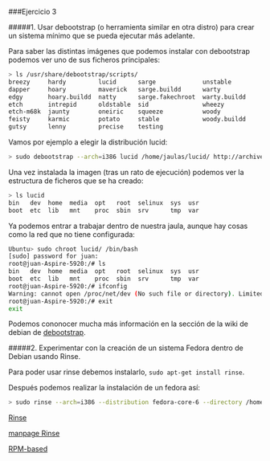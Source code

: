 ###Ejercicio 3

#####1. Usar debootstrap (o herramienta similar en otra distro) para crear un sistema mínimo que se pueda ejecutar más adelante.

Para saber las distintas imágenes que podemos instalar con debootstrap podemos ver uno de sus ficheros principales:

~~~bash
> ls /usr/share/debootstrap/scripts/
breezy     hardy         lucid      sarge             unstable
dapper     hoary         maverick   sarge.buildd      warty
edgy       hoary.buildd  natty      sarge.fakechroot  warty.buildd
etch       intrepid      oldstable  sid               wheezy
etch-m68k  jaunty        oneiric    squeeze           woody
feisty     karmic        potato     stable            woody.buildd
gutsy      lenny         precise    testing
~~~

Vamos por ejemplo a elegir la distribución lucid:

~~~bash
> sudo debootstrap --arch=i386 lucid /home/jaulas/lucid/ http://archive.ubuntu.com/ubuntu
~~~

Una vez instalada la imagen (tras un rato de ejecución) podemos ver la estructura de ficheros que se ha creado:

~~~bash
> ls lucid
bin   dev  home  media  opt   root  selinux  sys  usr
boot  etc  lib   mnt    proc  sbin  srv      tmp  var
~~~

Ya podemos entrar a trabajar dentro de nuestra jaula, aunque hay cosas como la red que no tiene configurada:

~~~bash
Ubuntu> sudo chroot lucid/ /bin/bash
[sudo] password for juan:
root@juan-Aspire-5920:/# ls
bin   dev  home  media	opt   root  selinux  sys  usr
boot  etc  lib	 mnt	proc  sbin  srv      tmp  var
root@juan-Aspire-5920:/# ifconfig
Warning: cannot open /proc/net/dev (No such file or directory). Limited output.
root@juan-Aspire-5920:/# exit
exit
~~~

Podemos cononocer mucha más información en la sección de la wiki de debian de [debootstrap](https://wiki.debian.org/es/debootstrap).


#####2. Experimentar con la creación de un sistema Fedora dentro de Debian usando Rinse.

Para poder usar rinse debemos instalarlo, `sudo apt-get install rinse`.

Después podemos realizar la instalación de un fedora así:

~~~bash
> sudo rinse --arch=i386 --distribution fedora-core-6 --directory /home/jaulas/fedora/
~~~


[Rinse](http://collab-maint.alioth.debian.org/rinse/)

[manpage Rinse](http://manpages.ubuntu.com/manpages//jaunty/man8/rinse.8.html)

[RPM-based](http://es.wikipedia.org/wiki/RPM_Package_Manager)
